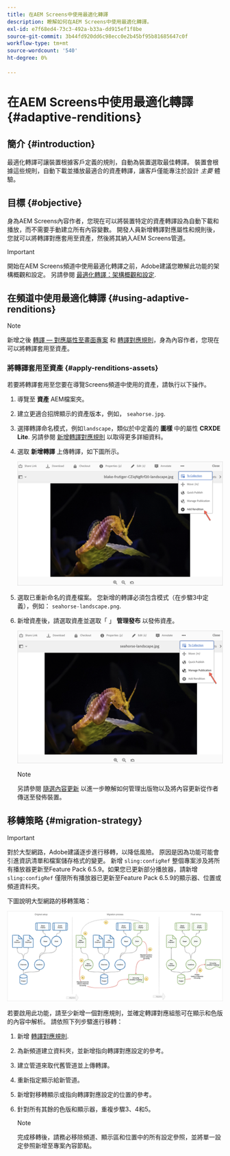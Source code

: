 ```yaml
---
title: 在AEM Screens中使用最適化轉譯
description: 瞭解如何在AEM Screens中使用最適化轉譯。
exl-id: e7f68ed4-73c3-492a-b33a-dd915ef1f8be
source-git-commit: 3b44fd920dd6c98ecc0e2b45bf95b81685647c0f
workflow-type: tm+mt
source-wordcount: '540'
ht-degree: 0%

---
```


# 在AEM Screens中使用最適化轉譯 {#adaptive-renditions}

## 簡介 {#introduction}

最適化轉譯可讓裝置根據客戶定義的規則，自動為裝置選取最佳轉譯。 裝置會根據這些規則，自動下載並播放最適合的資產轉譯，讓客戶僅能專注於設計 *主要* 體驗。

## 目標 {#objective}

身為AEM Screens內容作者，您現在可以將裝置特定的資產轉譯設為自動下載和播放，而不需要手動建立所有內容變數。
開發人員新增轉譯對應屬性和規則後，您就可以將轉譯對應套用至資產，然後將其納入AEM Screens管道。

>[!IMPORTANT]
>開始在AEM Screens頻道中使用最適化轉譯之前，Adobe建議您瞭解此功能的架構概觀和設定。 另請參閱 [最適化轉譯：架構概觀和設定](/help/user-guide/adaptive-renditions.md).

## 在頻道中使用最適化轉譯 {#using-adaptive-renditions}

>[!NOTE]
>新增之後 [轉譯 — 對應屬性至畫面專案](/help/user-guide/adaptive-renditions.md#rendition-mapping-new) 和 [轉譯對應規則](/help/user-guide/adaptive-renditions.md#add-rendition-mapping-rules)，身為內容作者，您現在可以將轉譯套用至資產。

### 將轉譯套用至資產 {#apply-renditions-assets}

若要將轉譯套用至您要在導覽Screens頻道中使用的資產，請執行以下操作。

1. 導覽至 **資產** AEM檔案夾。
1. 建立更適合招牌顯示的資產版本，例如， `seahorse.jpg`.
1. 選擇轉譯命名模式，例如`landscape`，類似於中定義的 **圖樣** 中的屬性 **CRXDE Lite**. 另請參閱 [新增轉譯對應規則](/help/user-guide/adaptive-renditions.md#add-rendition-mapping-rules) 以取得更多詳細資料。
1. 選取 **新增轉譯** 上傳轉譯，如下圖所示。

   ![影像](/help/user-guide/assets/adaptive-renditions/manage-pub-asset2.png)

1. 選取已重新命名的資產檔案。 您新增的轉譯必須包含模式（在步驟3中定義），例如： `seahorse-landscape.png`.
1. 新增資產後，請選取資產並選取「 」 **管理發布** 以發佈資產。

   ![影像](/help/user-guide/assets/adaptive-renditions/manage-pub-asset1.png)

   >[!NOTE]
   >另請參閱 [隨選內容更新](https://experienceleague.adobe.com/en/docs/experience-manager-screens/user-guide/authoring/content-updates/on-demand-content) 以進一步瞭解如何管理出版物以及將內容更新從作者傳送至發佈裝置。

## 移轉策略 {#migration-strategy}

>[!IMPORTANT]
>對於大型網路，Adobe建議逐步進行移轉，以降低風險。 原因是因為功能可能會引進資訊清單和檔案儲存格式的變更。 新增 `sling:configRef` 整個專案涉及將所有播放器更新至Feature Pack 6.5.9。如果您已更新部分播放器，請新增 `sling:configRef` 僅限所有播放器已更新至Feature Pack 6.5.9的顯示器、位置或頻道資料夾。

下圖說明大型網路的移轉策略：

![影像](/help/user-guide/assets/adaptive-renditions/migration-strategy1.png)

若要啟用此功能，請至少新增一個對應規則，並確定轉譯對應組態可在顯示和色版的內容中解析。 請依照下列步驟進行移轉：

1. 新增 [轉譯對應規則](/help/user-guide/adaptive-renditions.md).
1. 為新頻道建立資料夾，並新增指向轉譯對應設定的參考。
1. 建立管道來取代舊管道並上傳轉譯。
1. 重新指定顯示給新管道。
1. 新增對移轉顯示或指向轉譯對應設定的位置的參考。
1. 針對所有其餘的色版和顯示器，重複步驟3、4和5。

   >[!NOTE]
   >完成移轉後，請務必移除頻道、顯示區和位置中的所有設定參照，並將單一設定參照新增至專案內容節點。
